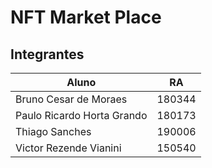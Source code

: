 # NFT Market Place

## Integrantes

| Aluno | RA |
| ----- | -- |
| Bruno Cesar de Moraes | 180344 |
| Paulo Ricardo Horta Grando | 180173 |
| Thiago Sanches | 190006 |
| Victor Rezende Vianini | 150540 |
